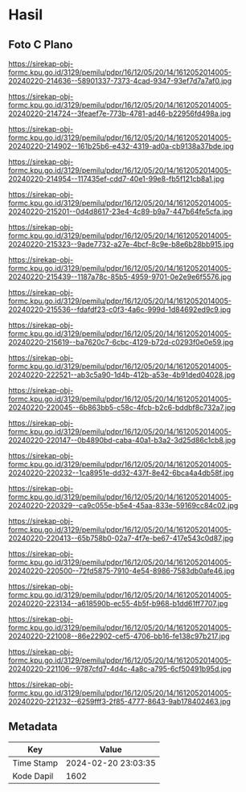 # Hasil

## Foto C Plano

https://sirekap-obj-formc.kpu.go.id/3129/pemilu/pdpr/16/12/05/20/14/1612052014005-20240220-214636--58901337-7373-4cad-9347-93ef7d7a7af0.jpg

https://sirekap-obj-formc.kpu.go.id/3129/pemilu/pdpr/16/12/05/20/14/1612052014005-20240220-214724--3feaef7e-773b-4781-ad46-b22956fd498a.jpg

https://sirekap-obj-formc.kpu.go.id/3129/pemilu/pdpr/16/12/05/20/14/1612052014005-20240220-214902--161b25b6-e432-4319-ad0a-cb9138a37bde.jpg

https://sirekap-obj-formc.kpu.go.id/3129/pemilu/pdpr/16/12/05/20/14/1612052014005-20240220-214954--117435ef-cdd7-40e1-99e8-fb5f121cb8a1.jpg

https://sirekap-obj-formc.kpu.go.id/3129/pemilu/pdpr/16/12/05/20/14/1612052014005-20240220-215201--0d4d8617-23e4-4c89-b9a7-447b64fe5cfa.jpg

https://sirekap-obj-formc.kpu.go.id/3129/pemilu/pdpr/16/12/05/20/14/1612052014005-20240220-215323--9ade7732-a27e-4bcf-8c9e-b8e6b28bb915.jpg

https://sirekap-obj-formc.kpu.go.id/3129/pemilu/pdpr/16/12/05/20/14/1612052014005-20240220-215439--1187a78c-85b5-4959-9701-0e2e9e6f5576.jpg

https://sirekap-obj-formc.kpu.go.id/3129/pemilu/pdpr/16/12/05/20/14/1612052014005-20240220-215536--fdafdf23-c0f3-4a6c-999d-1d84692ed9c9.jpg

https://sirekap-obj-formc.kpu.go.id/3129/pemilu/pdpr/16/12/05/20/14/1612052014005-20240220-215619--ba7620c7-6cbc-4129-b72d-c0293f0e0e59.jpg

https://sirekap-obj-formc.kpu.go.id/3129/pemilu/pdpr/16/12/05/20/14/1612052014005-20240220-222521--ab3c5a90-1d4b-412b-a53e-4b91ded04028.jpg

https://sirekap-obj-formc.kpu.go.id/3129/pemilu/pdpr/16/12/05/20/14/1612052014005-20240220-220045--6b863bb5-c58c-4fcb-b2c6-bddbf8c732a7.jpg

https://sirekap-obj-formc.kpu.go.id/3129/pemilu/pdpr/16/12/05/20/14/1612052014005-20240220-220147--0b4890bd-caba-40a1-b3a2-3d25d86c1cb8.jpg

https://sirekap-obj-formc.kpu.go.id/3129/pemilu/pdpr/16/12/05/20/14/1612052014005-20240220-220232--1ca8951e-dd32-437f-8e42-6bca4a4db58f.jpg

https://sirekap-obj-formc.kpu.go.id/3129/pemilu/pdpr/16/12/05/20/14/1612052014005-20240220-220329--ca9c055e-b5e4-45aa-833e-59169cc84c02.jpg

https://sirekap-obj-formc.kpu.go.id/3129/pemilu/pdpr/16/12/05/20/14/1612052014005-20240220-220413--65b758b0-02a7-4f7e-be67-417e543c0d87.jpg

https://sirekap-obj-formc.kpu.go.id/3129/pemilu/pdpr/16/12/05/20/14/1612052014005-20240220-220500--72fd5875-7910-4e54-8986-7583db0afe46.jpg

https://sirekap-obj-formc.kpu.go.id/3129/pemilu/pdpr/16/12/05/20/14/1612052014005-20240220-223134--a618590b-ec55-4b5f-b968-b1dd61ff7707.jpg

https://sirekap-obj-formc.kpu.go.id/3129/pemilu/pdpr/16/12/05/20/14/1612052014005-20240220-221008--86e22902-cef5-4706-bb16-fe138c97b217.jpg

https://sirekap-obj-formc.kpu.go.id/3129/pemilu/pdpr/16/12/05/20/14/1612052014005-20240220-221106--9787cfd7-4d4c-4a8c-a795-6cf50491b95d.jpg

https://sirekap-obj-formc.kpu.go.id/3129/pemilu/pdpr/16/12/05/20/14/1612052014005-20240220-221232--6259fff3-2f85-4777-8643-9ab178402463.jpg


## Metadata

| Key        | Value               |
| ---------- | ------------------- |
| Time Stamp | 2024-02-20 23:03:35 |
| Kode Dapil | 1602                |



